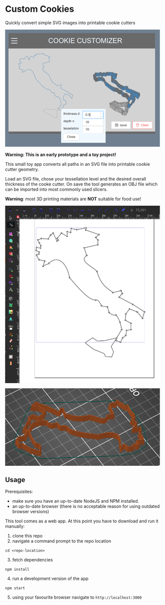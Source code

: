 # Custom Cookies

Quickly convert simple SVG images into printable cookie cutters

![screenshot](docs/screenshot.png)

**Warning: This is an early prototype and a toy project!**

This small toy app converts all paths in an SVG file into printable cookie cutter geometry.

Load an SVG file, chose your tessellation level and the desired overall thickness of 
the cooke cutter. On save the tool generates an OBJ file which can be imported into
most commonly used slicers.

**Warning**: most 3D printing materials are **NOT** suitable for food use!

![svg editor](docs/svg_editor.png)

![sliced geometry](docs/sliced_italy.png)

## Usage

Prerequisites: 
- make sure you have an up-to-date NodeJS and NPM installed.
- an up-to-date browser (there is no acceptable reason for using outdated browser versions)

This tool comes as a web app. At this point you have to download and run it manually:

1. clone this repo
2. navigate a command prompt to the repo location
```shell
cd <repo-location>
```
3. fetch dependencies
```shell
npm install
```
4. run a development version of the app
```shell
npm start
```
5. using your favourite browser navigate to `http://localhost:3000`
